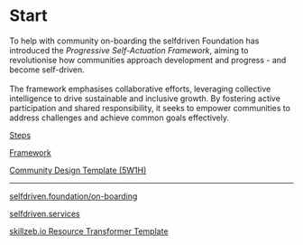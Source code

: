 # Start

To help with community on-boarding the selfdriven Foundation has introduced the _Progressive Self-Actuation Framework_, aiming to revolutionise how communities approach development and progress - and become self-driven.\
\
The framework emphasises collaborative efforts, leveraging collective intelligence to drive sustainable and inclusive growth. By fostering active participation and shared responsibility, it seeks to empower communities to address challenges and achieve common goals effectively.

[Steps](steps/)

[Framework](framework/)

[Community Design Template (5W1H)](https://docs.google.com/document/d/1rpL6873cT_lFzz96CCGgxrii6JtrtbhBn-19xBOxVp4/edit?tab=t.0)

***

[selfdriven.foundation/on-boarding](https://selfdriven.foundation/on-boarding)

[selfdriven.services](https://selfdriven.services)

[skillzeb.io Resource Transformer Template](https://skillzeb.io/template-explorer/resource-transformer-starter)
